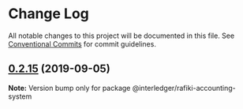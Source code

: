 # Change Log

All notable changes to this project will be documented in this file.
See [Conventional Commits](https://conventionalcommits.org) for commit guidelines.

## [0.2.15](https://github.com/interledgerjs/rafiki/compare/@interledger/rafiki-accounting-system@0.2.14...@interledger/rafiki-accounting-system@0.2.15) (2019-09-05)

**Note:** Version bump only for package @interledger/rafiki-accounting-system
